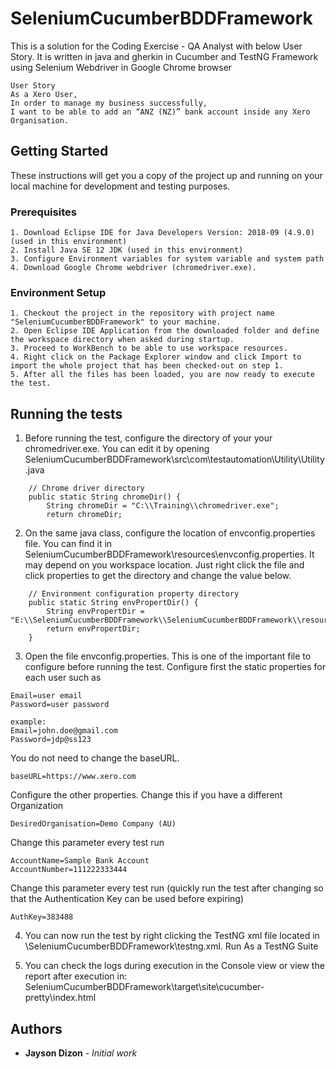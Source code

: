 # SeleniumCucumberBDDFramework

This is a solution for the Coding Exercise - QA Analyst with below User Story.
It is written in java and gherkin in Cucumber and TestNG Framework using Selenium Webdriver in Google Chrome browser
```
User Story
As a Xero User,
In order to manage my business successfully,
I want to be able to add an “ANZ (NZ)” bank account inside any Xero Organisation.
```
## Getting Started

These instructions will get you a copy of the project up and running on your local machine for development and testing purposes.

### Prerequisites

```
1. Download Eclipse IDE for Java Developers Version: 2018-09 (4.9.0) (used in this environment)
2. Install Java SE 12 JDK (used in this environment)
3. Configure Environment variables for system variable and system path
4. Download Google Chrome webdriver (chromedriver.exe).
```

### Environment Setup

```
1. Checkout the project in the repository with project name "SeleniumCucumberBDDFramework" to your machine.
2. Open Eclipse IDE Application from the downloaded folder and define the workspace directory when asked during startup.
3. Proceed to WorkBench to be able to use workspace resources.
4. Right click on the Package Explorer window and click Import to import the whole project that has been checked-out on step 1.
5. After all the files has been loaded, you are now ready to execute the test.
```

## Running the tests

1. Before running the test, configure the directory of your your chromedriver.exe.
You can edit it by opening SeleniumCucumberBDDFramework\src\com\testautomation\Utility\Utility.java
```
	// Chrome driver directory
	public static String chromeDir() {
		String chromeDir = "C:\\Training\\chromedriver.exe";
		return chromeDir;
```

2. On the same java class, configure the location of envconfig.properties file.
You can find it in SeleniumCucumberBDDFramework\resources\envconfig.properties. It may depend on you workspace location. 
Just right click the file and click properties to get the directory and change the value below.

```
	// Environment configuration property directory
	public static String envPropertDir() {
		String envPropertDir = "E:\\SeleniumCucumberBDDFramework\\SeleniumCucumberBDDFramework\\resources\\envconfig.properties";
		return envPropertDir;
	}
```

3. Open the file envconfig.properties. This is one of the important file to configure before running the test.
Configure first the static properties for each user such as

```
Email=user email
Password=user password

example:
Email=john.doe@gmail.com
Password=jdp@ss123
```
You do not need to change the baseURL.
```
baseURL=https://www.xero.com

```

Configure the other properties.
Change this if you have a different Organization
```
DesiredOrganisation=Demo Company (AU)

```
Change this parameter every test run 
```
AccountName=Sample Bank Account
AccountNumber=111222333444
```
Change this parameter every test run (quickly run the test after changing so that the Authentication Key can be used before expiring)
```
AuthKey=383488
```

4. You can now run the test by right clicking the TestNG xml file located in \SeleniumCucumberBDDFramework\testng.xml.
Run As a TestNG Suite

5. You can check the logs during execution in the Console view or view the report after execution in:
SeleniumCucumberBDDFramework\target\site\cucumber-pretty\index.html


## Authors

* **Jayson Dizon** - *Initial work*


